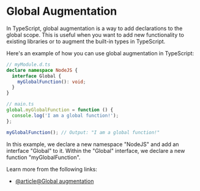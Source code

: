 # Global Augmentation

In TypeScript, global augmentation is a way to add declarations to the global scope. This is useful when you want to add new functionality to existing libraries or to augment the built-in types in TypeScript.

Here's an example of how you can use global augmentation in TypeScript:

```typescript
// myModule.d.ts
declare namespace NodeJS {
  interface Global {
    myGlobalFunction(): void;
  }
}

// main.ts
global.myGlobalFunction = function () {
  console.log('I am a global function!');
};

myGlobalFunction(); // Output: "I am a global function!"
```

In this example, we declare a new namespace "NodeJS" and add an interface "Global" to it. Within the "Global" interface, we declare a new function "myGlobalFunction".

Learn more from the following links:

- [@article@Global augmentation](https://www.typescriptlang.org/docs/handbook/declaration-merging.html#global-augmentation)
